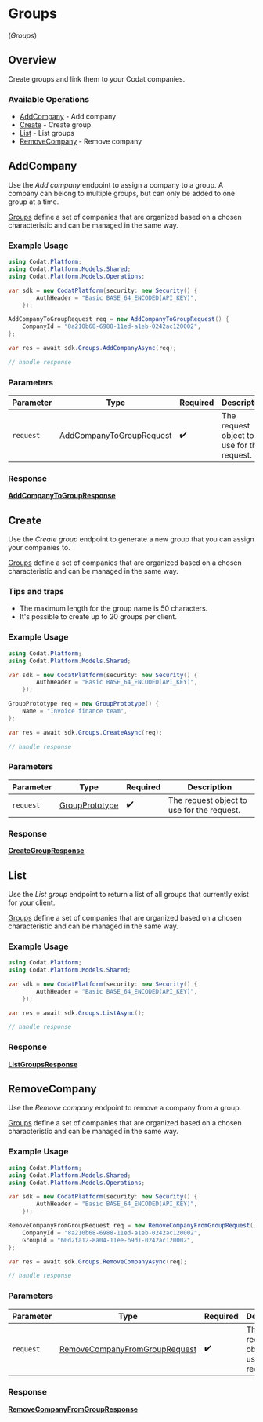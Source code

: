 # Groups
(*Groups*)

## Overview

Create groups and link them to your Codat companies.

### Available Operations

* [AddCompany](#addcompany) - Add company
* [Create](#create) - Create group
* [List](#list) - List groups
* [RemoveCompany](#removecompany) - Remove company

## AddCompany

﻿Use the *Add company* endpoint to assign a company to a group. A company can belong to multiple groups, but can only be added to one group at a time.

[Groups](https://docs.codat.io/platform-api#/schemas/Group) define a set of companies that are organized based on a chosen characteristic and can be managed in the same way.

### Example Usage

```csharp
using Codat.Platform;
using Codat.Platform.Models.Shared;
using Codat.Platform.Models.Operations;

var sdk = new CodatPlatform(security: new Security() {
        AuthHeader = "Basic BASE_64_ENCODED(API_KEY)",
    });

AddCompanyToGroupRequest req = new AddCompanyToGroupRequest() {
    CompanyId = "8a210b68-6988-11ed-a1eb-0242ac120002",
};

var res = await sdk.Groups.AddCompanyAsync(req);

// handle response
```

### Parameters

| Parameter                                                                       | Type                                                                            | Required                                                                        | Description                                                                     |
| ------------------------------------------------------------------------------- | ------------------------------------------------------------------------------- | ------------------------------------------------------------------------------- | ------------------------------------------------------------------------------- |
| `request`                                                                       | [AddCompanyToGroupRequest](../../Models/Operations/AddCompanyToGroupRequest.md) | :heavy_check_mark:                                                              | The request object to use for the request.                                      |


### Response

**[AddCompanyToGroupResponse](../../Models/Operations/AddCompanyToGroupResponse.md)**


## Create

﻿Use the *Create group* endpoint to generate a new group that you can assign your companies to.

[Groups](https://docs.codat.io/platform-api#/schemas/Group) define a set of companies that are organized based on a chosen characteristic and can be managed in the same way.

### Tips and traps

* The maximum length for the group name is 50 characters.
* It's possible to create up to 20 groups per client.

### Example Usage

```csharp
using Codat.Platform;
using Codat.Platform.Models.Shared;

var sdk = new CodatPlatform(security: new Security() {
        AuthHeader = "Basic BASE_64_ENCODED(API_KEY)",
    });

GroupPrototype req = new GroupPrototype() {
    Name = "Invoice finance team",
};

var res = await sdk.Groups.CreateAsync(req);

// handle response
```

### Parameters

| Parameter                                               | Type                                                    | Required                                                | Description                                             |
| ------------------------------------------------------- | ------------------------------------------------------- | ------------------------------------------------------- | ------------------------------------------------------- |
| `request`                                               | [GroupPrototype](../../Models/Shared/GroupPrototype.md) | :heavy_check_mark:                                      | The request object to use for the request.              |


### Response

**[CreateGroupResponse](../../Models/Operations/CreateGroupResponse.md)**


## List

Use the *List group* endpoint to return a list of all groups that currently exist for your client.

[Groups](https://docs.codat.io/platform-api#/schemas/Group) define a set of companies that are organized based on a chosen characteristic and can be managed in the same way.

### Example Usage

```csharp
using Codat.Platform;
using Codat.Platform.Models.Shared;

var sdk = new CodatPlatform(security: new Security() {
        AuthHeader = "Basic BASE_64_ENCODED(API_KEY)",
    });

var res = await sdk.Groups.ListAsync();

// handle response
```


### Response

**[ListGroupsResponse](../../Models/Operations/ListGroupsResponse.md)**


## RemoveCompany

﻿Use the *Remove company* endpoint to remove a company from a group.

[Groups](https://docs.codat.io/platform-api#/schemas/Group) define a set of companies that are organized based on a chosen characteristic and can be managed in the same way.

### Example Usage

```csharp
using Codat.Platform;
using Codat.Platform.Models.Shared;
using Codat.Platform.Models.Operations;

var sdk = new CodatPlatform(security: new Security() {
        AuthHeader = "Basic BASE_64_ENCODED(API_KEY)",
    });

RemoveCompanyFromGroupRequest req = new RemoveCompanyFromGroupRequest() {
    CompanyId = "8a210b68-6988-11ed-a1eb-0242ac120002",
    GroupId = "60d2fa12-8a04-11ee-b9d1-0242ac120002",
};

var res = await sdk.Groups.RemoveCompanyAsync(req);

// handle response
```

### Parameters

| Parameter                                                                                 | Type                                                                                      | Required                                                                                  | Description                                                                               |
| ----------------------------------------------------------------------------------------- | ----------------------------------------------------------------------------------------- | ----------------------------------------------------------------------------------------- | ----------------------------------------------------------------------------------------- |
| `request`                                                                                 | [RemoveCompanyFromGroupRequest](../../Models/Operations/RemoveCompanyFromGroupRequest.md) | :heavy_check_mark:                                                                        | The request object to use for the request.                                                |


### Response

**[RemoveCompanyFromGroupResponse](../../Models/Operations/RemoveCompanyFromGroupResponse.md)**

